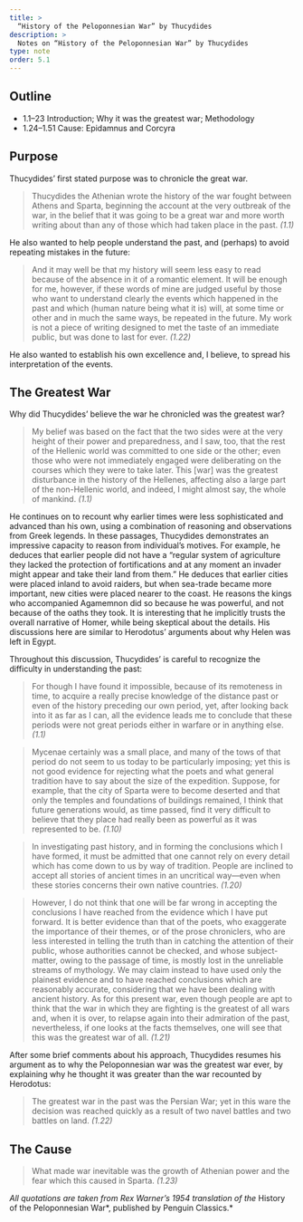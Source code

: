 ```yaml
---
title: >
  “History of the Peloponnesian War” by Thucydides
description: >
  Notes on “History of the Peloponnesian War” by Thucydides
type: note
order: 5.1
---
```


## Outline

- 1.1–23 Introduction; Why it was the greatest war; Methodology
- 1.24–1.51 Cause: Epidamnus and Corcyra

## Purpose

Thucydides’ first stated purpose was to chronicle the great war.

<blockquote class="prose">
<p>Thucydides the Athenian wrote the history of the war fought between Athens and Sparta, beginning the account at the very outbreak of the war, in the belief that it was going to be a great war and more worth writing about than any of those which had taken place in the past. <cite>(1.1)</cite></p>
</blockquote>

He also wanted to help people understand the past, and (perhaps) to avoid repeating mistakes in the future:

<blockquote class="prose">
<p>And it may well be that my history will seem less easy to read because of the absence in it of a romantic element.  It will be enough for me, however, if these words of mine are judged useful by those who want to understand clearly the events which happened in the past and which (human nature being what it is) will, at some time or other and in much the same ways, be repeated in the future.  My work is not a piece of writing designed to met the taste of an immediate public, but was done to last for ever. <cite>(1.22)</cite></p>
</blockquote>

He also wanted to establish his own excellence and, I believe, to spread his interpretation of the events.

## The Greatest War

Why did Thucydides’ believe the war he chronicled was the greatest war?

<blockquote class="prose">
<p>My belief was based on the fact that the two sides were at the very height of their power and preparedness, and I saw, too, that the rest of the Hellenic world was committed to one side or the other; even those who were not immediately engaged were deliberating on the courses which they were to take later. This [war] was the greatest disturbance in the history of the Hellenes, affecting also a large part of the non-Hellenic world, and indeed, I might almost say, the whole of mankind. <cite>(1.1)</cite></p>
</blockquote>

He continues on to recount why earlier times were less sophisticated and advanced than his own, using a combination of reasoning and observations from Greek legends.  In these passages, Thucydides demonstrates an impressive capacity to reason from individual’s motives.  For example, he deduces that earlier people did not have a “regular system of agriculture they lacked the protection of fortifications and at any moment an invader might appear and take their land from them.”  He deduces that earlier cities were placed inland to avoid raiders, but when sea-trade became more important, new cities were placed nearer to the coast.  He reasons the kings who accompanied Agamemnon did so because he was powerful, and not because of the oaths they took.  It is interesting that he implicitly trusts the overall narrative of Homer, while being skeptical about the details.  His discussions here are similar to Herodotus’ arguments about why Helen was left in Egypt.

Throughout this discussion, Thucydides’ is careful to recognize the difficulty in understanding the past:

<blockquote class="prose">
<p>For though I have found it impossible, because of its remoteness in time, to acquire a really precise knowledge of the distance past or even of the history preceding our own period, yet, after looking back into it as far as I can, all the evidence leads me to conclude that these periods were not great periods either in warfare or in anything else. <cite>(1.1)</cite></p>
</blockquote>

<blockquote class="prose">
<p>Mycenae certainly was a small place, and many of the tows of that period do not seem to us today to be particularly imposing; yet this is not good evidence for rejecting what the poets and what general tradition have to say about the size of the expedition.  Suppose, for example, that the city of Sparta were to become deserted and that only the temples and foundations of buildings remained, I think that future generations would, as time passed, find it very difficult to believe that they place had really been as powerful as it was represented to be. <cite>(1.10)</cite></p>
</blockquote>

<blockquote class="prose">
<p>In investigating past history, and in forming the conclusions which I have formed, it must be admitted that one cannot rely on every detail which has come down to us by way of tradition.  People are inclined to accept all stories of ancient times in an uncritical way—even when these stories concerns their own native countries. <cite>(1.20)</cite></p>
</blockquote>

<blockquote class="prose">
<p>However, I do not think that one will be far wrong in accepting the conclusions I have reached from the evidence which I have put forward.  It is better evidence than that of the poets, who exaggerate the importance of their themes, or of the prose chroniclers, who are less interested in telling the truth than in catching the attention of their public, whose authorities cannot be checked, and whose subject-matter, owing to the passage of time, is mostly lost in the unreliable streams of mythology.  We may claim instead to have used only the plainest evidence and to have reached conclusions which are reasonably accurate, considering that we have been dealing with ancient history.  As for this present war, even though people are apt to think that the war in which they are fighting is the greatest of all wars and, when it is over, to relapse again into their admiration of the past, nevertheless, if one looks at the facts themselves, one will see that this was the greatest war of all. <cite>(1.21)</cite></p>
</blockquote>

After some brief comments about his approach, Thucydides resumes his argument as to why the Peloponnesian war was the greatest war ever, by explaining why he thought it was greater than the war recounted by Herodotus:

<blockquote class="prose">
<p>The greatest war in the past was the Persian War; yet in this ware the decision was reached quickly as a result of two navel battles and two battles on land. <cite>(1.22)</cite></p>
</blockquote>

## The Cause

<blockquote class="prose">
<p>What made war inevitable was the growth of Athenian power and the fear which this caused in Sparta. <cite>(1.23)</cite></p>
</blockquote>

*All quotations are taken from Rex Warner’s 1954 translation of the* History of the Peloponnesian War*, published by Penguin Classics.*
